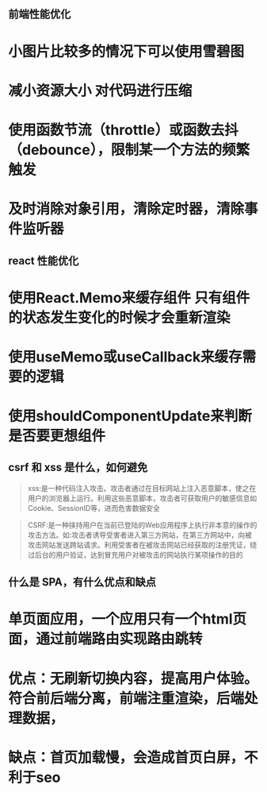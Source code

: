 ## 前端性能优化
 # 小图片比较多的情况下可以使用雪碧图
 # 减小资源大小  对代码进行压缩
 # 使用函数节流（throttle）或函数去抖（debounce），限制某一个方法的频繁触发
 # 及时消除对象引用，清除定时器，清除事件监听器

## react 性能优化
 # 使用React.Memo来缓存组件 只有组件的状态发生变化的时候才会重新渲染
 # 使用useMemo或useCallback来缓存需要的逻辑
 # 使用shouldComponentUpdate来判断是否要更想组件

## csrf 和 xss 是什么，如何避免
> xss:是一种代码注入攻击。攻击者通过在目标网站上注入恶意脚本，使之在用户的浏览器上运行。利用这些恶意脚本，攻击者可获取用户的敏感信息如Cookie、SessionID等，进而危害数据安全

> CSRF:是一种挟持用户在当前已登陆的Web应用程序上执行非本意的操作的攻击方法。如:攻击者诱导受害者进入第三方网站，在第三方网站中，向被攻击网站发送跨站请求。利用受害者在被攻击网站已经获取的注册凭证，绕过后台的用户验证，达到冒充用户对被攻击的网站执行某项操作的目的

## 什么是 SPA，有什么优点和缺点
  # 单页面应用，一个应用只有一个html页面，通过前端路由实现路由跳转
  # 优点：无刷新切换内容，提高用户体验。符合前后端分离，前端注重渲染，后端处理数据，
  # 缺点：首页加载慢，会造成首页白屏，不利于seo
